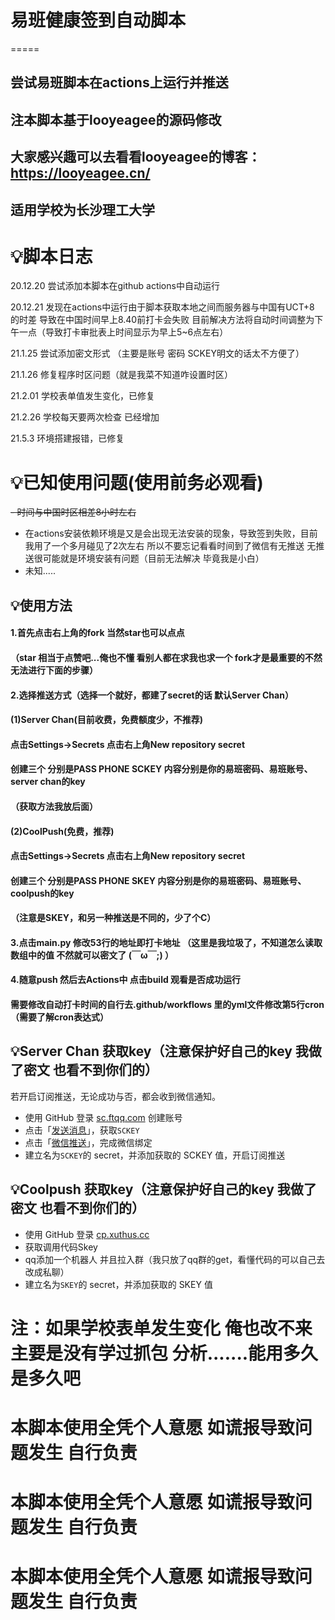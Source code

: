 # 易班健康签到自动脚本

=====

## 尝试易班脚本在actions上运行并推送

## 注本脚本基于looyeagee的源码修改

## 大家感兴趣可以去看看looyeagee的博客：https://looyeagee.cn/

## 适用学校为长沙理工大学

# 💡脚本日志

20.12.20
尝试添加本脚本在github actions中自动运行

20.12.21
发现在actions中运行由于脚本获取本地之间而服务器与中国有UCT+8 的时差 导致在中国时间早上8.40前打卡会失败
目前解决方法将自动时间调整为下午一点（导致打卡审批表上时间显示为早上5~6点左右）

21.1.25
尝试添加密文形式 （主要是账号 密码 SCKEY明文的话太不方便了）

21.1.26
修复程序时区问题（就是我菜不知道咋设置时区）

21.2.01
学校表单值发生变化，已修复

21.2.26
学校每天要两次检查 已经增加

21.5.3
环境搭建报错，已修复

# 💡已知使用问题(使用前务必观看)

~~- 时间与中国时区相差8小时左右~~

- 在actions安装依赖环境是又是会出现无法安装的现象，导致签到失败，目前我用了一个多月碰见了2次左右 所以不要忘记看看时间到了微信有无推送 无推送很可能就是环境安装有问题（目前无法解决 毕竟我是小白）
- 未知.....

## 💡使用方法

#### 1.首先点击右上角的fork 当然star也可以点点

#### （star 相当于点赞吧...俺也不懂 看别人都在求我也求一个 fork才是最重要的不然无法进行下面的步骤）

#### 2.选择推送方式（选择一个就好，都建了secret的话 默认Server Chan）

#### 	(1)Server Chan(目前收费，免费额度少，不推荐)

#### 	点击Settings->Secrets  点击右上角New repository secret 

#### 	创建三个 分别是PASS PHONE SCKEY 内容分别是你的易班密码、易班账号、server chan的key

#### 	（获取方法我放后面）

#### 	(2)CoolPush(免费，推荐)

#### 	点击Settings->Secrets  点击右上角New repository secret

#### 	创建三个 分别是PASS PHONE SKEY 内容分别是你的易班密码、易班账号、coolpush的key

#### 	（注意是SKEY，和另一种推送是不同的，少了个C）

####  3.点击main.py 修改53行的地址即打卡地址 （这里是我垃圾了，不知道怎么读取数组中的值 不然就可以密文了  (￣ω￣;)  ）

####  4.随意push 然后去Actions中 点击build 观看是否成功运行

####  需要修改自动打卡时间的自行去.github/workflows 里的yml文件修改第5行cron （需要了解cron表达式）



## 💡Server Chan 获取key（注意保护好自己的key 我做了密文 也看不到你们的）

若开启订阅推送，无论成功与否，都会收到微信通知。

- 使用 GitHub 登录 [sc.ftqq.com](http://sc.ftqq.com/?c=github&a=login) 创建账号
- 点击「[发送消息](http://sc.ftqq.com/?c=code)」，获取`SCKEY`
- 点击「[微信推送](http://sc.ftqq.com/?c=wechat&a=bind)」，完成微信绑定
- 建立名为`SCKEY`的 secret，并添加获取的 SCKEY 值，开启订阅推送

## 💡Coolpush 获取key（注意保护好自己的key 我做了密文 也看不到你们的）

- 使用 GitHub 登录 [cp.xuthus.cc](https://cp.xuthus.cc/) 
- 获取调用代码Skey
- qq添加一个机器人 并且拉入群（我只放了qq群的get，看懂代码的可以自己去改成私聊）
- 建立名为`SKEY`的 secret，并添加获取的 SKEY 值

注：如果学校表单发生变化 俺也改不来 主要是没有学过抓包 分析.......能用多久是多久吧
===

   本脚本使用全凭个人意愿 如谎报导致问题发生 自行负责
===

  本脚本使用全凭个人意愿 如谎报导致问题发生 自行负责
===

  本脚本使用全凭个人意愿 如谎报导致问题发生 自行负责
===
